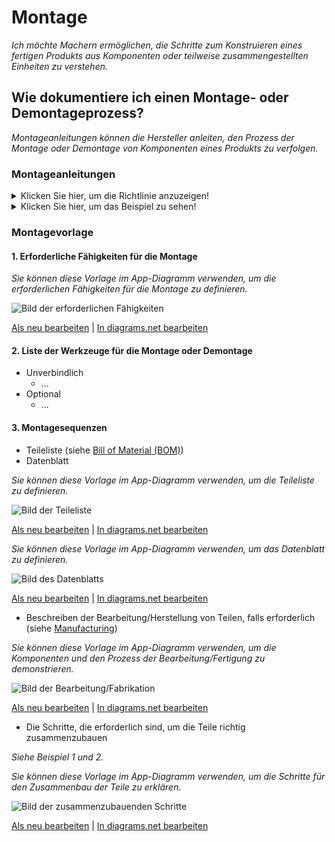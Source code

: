 # **Montage**

*Ich möchte Machern ermöglichen, die Schritte zum Konstruieren eines fertigen Produkts aus Komponenten oder teilweise zusammengestellten Einheiten zu verstehen.*

## **Wie dokumentiere ich einen Montage- oder Demontageprozess?**

*Montageanleitungen können die Hersteller anleiten, den Prozess der Montage oder Demontage von Komponenten eines Produkts zu verfolgen.*

### **Montageanleitungen**
<Details>
  <summary>Klicken Sie hier, um die Richtlinie anzuzeigen!</summary>
 
 - **Definition:** *Montageanleitungen könnten visuell und mit Worten und Text veranschaulichen, wie die mechanischen und elektrischen Komponenten des Produkts montiert oder demontiert werden.*


 ```
Was beinhaltet der Inhalt einer Montageanleitung?

 1. Erforderliche Fähigkeiten für die Montage
    - Bohrmaschine bedienen
    - Bandsäge/Dremel bedienen
    - Etc.
 2. Liste der Werkzeuge für die Montage oder Demontage
    - Obligatorisch
       - Inbusschlüsselsatz
       - Zollschlüsselsatz
       - Etc.
    - Optional
       - Bohrmaschine
       - Etc.
 3. Montageablauf
    - Teileliste für mechanische Teile: ist eine vollständige Liste aller Teile, die zum Bau des vollständigen Produkts benötigt werden (siehe Stückliste im Abschnitt Herstellung)
       - Artikelnummern: basieren auf der Baugruppenstruktur, d. h. der Reihenfolge, in der Teile in der Baugruppe angezeigt werden.
       - Teilenummer oder Zeichnungsnummer: Dies ist ein Rückbezug auf die Detailzeichnung (siehe Stückliste).
       - Beschreibung: ist normalerweise ein Teilename oder eine vollständige Beschreibung von Teilen.
       - Menge ist die Anzahl dieses bestimmten Teils, das in dieser Baugruppe verwendet wird.
       - Bild von jedem Teil
    - Datenblatt von Komponenten für elektronische Teile
       - Beschreibung der Funktionen
          - Kern
          - Erinnerungen
          - Erweiterte Konnektivität
          - etc.
       - Gerätezusammenfassung
          - Bezug
          - Artikelnummer
       - Wie benutzt man die Teile?
    - Beschreibung der Bearbeitung/Fertigung, falls dies während der Montage erforderlich ist (siehe Fertigung und siehe Vorlage unten)
      - Maschine gebraucht
      - Prozessablauf
    - Die Schritte, die zum ordnungsgemäßen Zusammenbau der Teile erforderlich sind
       - Beschreibung der Montage bei jedem Schritt
       - Identifizieren der Verbindungstechnologie bei jedem Schritt
          - Schrauben
          - Verschraubung
          - Löten
          - Etc.
  
Wie visualisiert man den Montage- oder Demontageprozess?
 1. Bilder
 2. Videos
```
</details>

<Details>
  <summary>Klicken Sie hier, um das Beispiel zu sehen!</summary>
 
*Einige Beispiele für Open-Source-Projekte, die Montageanleitungen enthalten.*

#### *Beispiel 1:* [Poppy Robot](https://docs.poppy-project.org/en/assembly-guides/ergo-jr/mechanical-construction.html)

#### *Beispiel 2:* [JPL Open Source Rover](https://github.com/nasa-jpl/open-source-rover/tree/master/mechanical/body_assembly)

#### *Beispiel 3:* [SatNOGS Rotator v3](https://wiki.satnogs.org/SatNOGS_Rotator_v3#Assembly) , [Montageanleitung](https://ohai.satnogs.org/project/satnogs-rotator -v3-mechanische-montage/hardware/)
  
#### *Beispiel 4:* [Open Source Powered Prosthetic Leg](https://www.hackster.io/open-source-bionics/open-source-powered-prosthetic-leg-56be8e#toc-electronics-assembly -4)
</details>

### Montagevorlage
 
 #### 1. Erforderliche Fähigkeiten für die Montage
 
 *Sie können diese Vorlage im App-Diagramm verwenden, um die erforderlichen Fähigkeiten für die Montage zu definieren.*
 
![Bild der erforderlichen Fähigkeiten](https://github.com/OPEN-NEXT/WP2.3-Guideline-and-templatefor-documentation-of-OSH-design-reuse/blob/main/Sources/Images/Required%20Fähigkeiten.jpg)

 <a href="https://app.diagrams.net/#Hamerezoji1362%2Fdrawio-github%2Fmaster%2FRequired%20skills.drawio">Als neu bearbeiten</a> | <a href="https://app.diagrams.net/#Hamerezoji1362%2Fdrawio-github%2Fmaster%2FRequired%20skills.png">In diagrams.net bearbeiten</a>

 #### 2. Liste der Werkzeuge für die Montage oder Demontage
   * Unverbindlich
     * ...
   * Optional
     * ...
 #### 3. Montagesequenzen
   * Teileliste (siehe [Bill of Material (BOM)](https://github.com/OPEN-NEXT/WP2.3-Guideline-and-templatefor-documentation-of-OSH-design-reuse/tree/main/Documentation/4.%20Manufacturing#1-Bill-of-Material-Bom))
   * Datenblatt
  
   *Sie können diese Vorlage im App-Diagramm verwenden, um die Teileliste zu definieren.*
 
![Bild der Teileliste](https://github.com/OPEN-NEXT/WP2.3-Guideline-and-templatefor-documentation-of-OSH-design-reuse/blob/main/Sources/Images/Part%20list.jpg)

 <a href="https://app.diagrams.net/#Hamerezoji1362%2Fdrawio-github%2Fmaster%2FPart%20list%20or%20data%20sheet.drawio">Als neu bearbeiten</a> | <a href="https://app.diagrams.net/#Hamerezoji1362%2Fdrawio-github%2Fmaster%2FPart%20list%20or%20data%20sheet.png">In diagrams.net bearbeiten</a>
 
   *Sie können diese Vorlage im App-Diagramm verwenden, um das Datenblatt zu definieren.*
 
![Bild des Datenblatts](https://github.com/OPEN-NEXT/WP2.3-Guideline-and-templatefor-documentation-of-OSH-design-reuse/blob/main/Sources/Images/Data%20sheet.jpg)

 <a href="https://app.diagrams.net/#Hamerezoji1362%2Fdrawio-github%2Fmaster%2FData%20sheet.drawio">Als neu bearbeiten</a> | <a href="https://app.diagrams.net/#Hamerezoji1362%2Fdrawio-github%2Fmaster%2FData%20sheet.png">In diagrams.net bearbeiten</a>
 
  * Beschreiben der Bearbeitung/Herstellung von Teilen, falls erforderlich (siehe [Manufacturing](https://github.com/OPEN-NEXT/wp2.3_Guideline-for-documentation-of-OSH-design-reuse/tree/main/Dokumentation/4.%20Fertigung/Hergestelltes%20Werkstück#2-Fertigungsanleitung-sollte-enthalten))
  
 *Sie können diese Vorlage im App-Diagramm verwenden, um die Komponenten und den Prozess der Bearbeitung/Fertigung zu demonstrieren.*
 
![Bild der Bearbeitung/Fabrikation](https://github.com/OPEN-NEXT/WP2.3-Guideline-and-templatefor-documentation-of-OSH-design-reuse/blob/main/Sources/Images/Describing%20die%20Bearbeitung_%20Fertigung%201.jpg)

 <a href="https://app.diagrams.net/#Hamerezoji1362%2Fdrawio-github%2Fmaster%2FDescribing%20the%20machining%2F%20fabrication.drawio">Als neu bearbeiten</a> | <a href="https://app.diagrams.net/#Hamerezoji1362%2Fdrawio-github%2Fmaster%2FDescribing%20the%20machining%2Ffabrication.png">In diagrams.net bearbeiten</a>
   
   * Die Schritte, die erforderlich sind, um die Teile richtig zusammenzubauen
   
   *Siehe Beispiel 1 und 2.*
     
   *Sie können diese Vorlage im App-Diagramm verwenden, um die Schritte für den Zusammenbau der Teile zu erklären.*
 
![Bild der zusammenzubauenden Schritte](https://github.com/OPEN-NEXT/WP2.3-Guideline-and-templatefor-documentation-of-OSH-design-reuse/blob/main/Sources/Images/Steps%20bis%20montieren%20die%20Teile%201.jpg)

 <a href="https://app.diagrams.net/#Hamerezoji1362%2Fdrawio-github%2Fmaster%2FSteps%20to%20assemble%20the%20parts.drawio">Als neu bearbeiten</a> | <a href="https://app.diagrams.net/#Hamerezoji1362%2Fdrawio-github%2Fmaster%2FSteps%20to%20assemble%20the%20parts.png">In diagrams.net bearbeiten</a>
